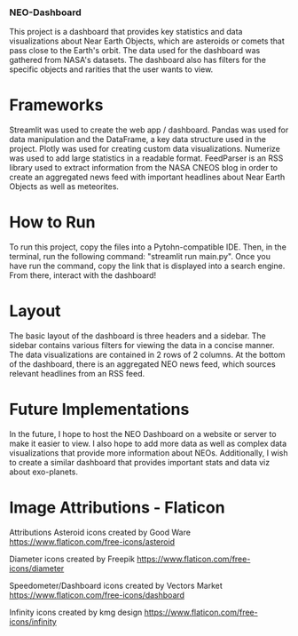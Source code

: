 ### NEO-Dashboard

This project is a dashboard that provides key statistics and data visualizations about Near Earth Objects, which are asteroids or comets that pass close to the Earth's orbit. The data used for the dashboard was gathered from NASA's datasets. The dashboard also has filters for the specific objects and rarities that the user wants to view.

# Frameworks

Streamlit was used to create the web app / dashboard.
Pandas was used for data manipulation and the DataFrame, a key data structure used in the project.
Plotly was used for creating custom data visualizations.
Numerize was used to add large statistics in a readable format.
FeedParser is an RSS library used to extract information from the NASA CNEOS blog in order to create an aggregated news feed with important headlines about Near Earth Objects as well as meteorites.


# How to Run

To run this project, copy the files into a Pytohn-compatible IDE. Then, in the terminal, run the following command: "streamlit run main.py". Once you have run the command, copy the link that is displayed into a search engine. From there, interact with the dashboard!

# Layout

The basic layout of the dashboard is three headers and a sidebar. The sidebar contains various filters for viewing the data in a concise manner. The data visualizations are contained in 2 rows of 2 columns. At the bottom of the dashboard, there is an aggregated NEO news feed, which sources relevant headlines from an RSS feed.

# Future Implementations
In the future, I hope to host the NEO Dashboard on a website or server to make it easier to view. I also hope to add more data as well as complex data visualizations that provide more information about NEOs. Additionally, I wish to create a similar dashboard that provides important stats and data viz about exo-planets.

# Image Attributions - Flaticon
Attributions
Asteroid icons created by Good Ware
https://www.flaticon.com/free-icons/asteroid

Diameter icons created by Freepik
https://www.flaticon.com/free-icons/diameter

Speedometer/Dashboard icons created by Vectors Market
https://www.flaticon.com/free-icons/dashboard

Infinity icons created by kmg design
https://www.flaticon.com/free-icons/infinity
